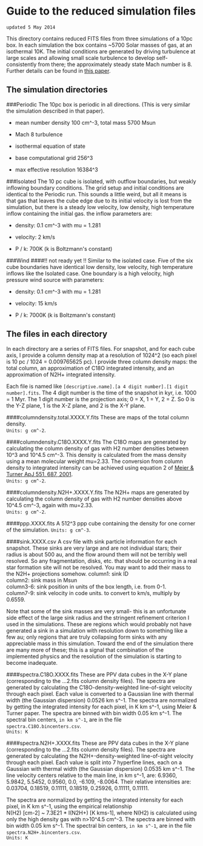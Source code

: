 
Guide to the reduced simulation files
==================================
`updated 5 May 2014`

This directory contains reduced FITS files from three simulations of a 10pc box. In each simulation the box contains ~5700 Solar masses of gas, at an isothermal 10K. The initial conditions are generated by driving turbulence at large scales and allowing small scale turbulence to develop self-consistently from there; the approximately steady state Mach number is 8. Further details can be found in [this paper](http://adsabs.harvard.edu/abs/2014arXiv1402.2614M). 

The simulation directories
--------------------------
###Periodic
The 10pc box is periodic in all directions. (This is very similar the simulation described in that paper).

* mean number density 100 cm^-3, total mass 5700 Msun  

* Mach 8 turbulence 

* isothermal equation of state 

* base computational grid 256^3 

* max effective resolution 16384^3


###Isolated
The 10 pc cube is isolated, with outflow boundaries, but weakly inflowing boundary conditions. The grid setup and initial conditions are identical to the Periodic run. This sounds a little weird, but all it means is that gas that leaves the cube edge due to its initial velocity is lost from the simulation, but there is a steady low velocity, low density, high temperature inflow containing the initial gas. the inflow parameters are:

* density: 0.1 cm^-3 with mu = 1.281 

* velocity: 2 km/s 

* P / k: 700K   (k is Boltzmann's constant) 

###Wind
####!! not ready yet !!
Similar to the isolated case. Five of the six cube boundaries have identical low density, low velocity, high temperature inflows like the Isolated case. One boundary is a high velocity, high pressure wind source with parameters:

* density: 0.1 cm^-3 with mu = 1.281 

* velocity: 15 km/s 

* P / k: 7000K   (k is Boltzmann's constant) 

The files in each directory
--------------------------
In each directory are a series of FITS files. For snapshot, and for each cube axis, I provide a column density map at a resolution of 1024^2 (so each pixel is 10 pc / 1024 = 0.009765625 pc). I provide three column density maps: the total column, an approximation of C18O integrated intensity, and an approximation of N2H+ integrated intensity.

Each file is named like ```[descriptive.name].[a 4 digit number].[1 digit number].fits```. The 4 digit number is the time of the snapshot in kyr, i.e. 1000 = 1 Myr. 
The 1 digit number is the projection axis; 0 = X, 1 = Y, 2 = Z. So 0 is the Y-Z plane, 1 is the X-Z plane, and 2 is the X-Y plane. 

####columndensity.total.XXXX.Y.fits
These are maps of the total column density.   
```Units: g cm^-2```.

####columndensity.C18O.XXXX.Y.fits
The C18O maps are generated by calculating the column density of gas with H2 number densities between 10^3 and 10^4.5 cm^-3. This density is calculated from the mass density using a mean molecular weight mu=2.33. The conversion from column density to integrated intensity can be achieved using equation 2 of [Meier & Turner ApJ 551, 687, 2001](http://adsabs.harvard.edu/abs/2001ApJ...551..687M).  
```Units: g cm^-2```.

####columndensity.N2H+.XXXX.Y.fits
The N2H+ maps are generated by calculating the column density of gas with H2 number densities above 10^4.5 cm^-3, again with mu=2.33.  
```Units: g cm^-2```.

####ppp.XXXX.fits
A 512^3 ppp cube containing the density for one corner of the simulation. 
```Units: g cm^-3```.

####sink.XXXX.csv
A csv file with sink particle information for each snapshot. These sinks are very large and are not individual stars; their radius is about 500 au, and the flow around them will not be terribly well resolved. So any fragmentation, disks, etc. that should be occurring in a real star formation site will not be resolved. You may want to add their mass to the N2H+ projections somehow.
column1: sink ID  
column2: sink mass in Msun  
column3-6: sink position in units of the box length, i.e. from 0-1.  
column7-9: sink velocity in code units. to convert to km/s, multiply by 0.6559.  

Note that some of the sink masses are very small- this is an unfortunate side effect of the large sink radius and the stringent refinement criterion I used in the simulations. These are regions which would probably not have generated a sink in a simulation with resolution down to something like a few au; only regions that are truly collapsing form sinks with any appreciable mass in this simulation. Toward the end of the simulation there are many more of these; this is a signal that combination of the implemented physics and the resolution of the simulation is starting to become inadequate.

####spectra.C18O.XXXX.fits
These are PPV data cubes in the X-Y plane (corresponding to the ...2.fits column density files). The spectra are generated by calculating the C18O-density-weighted line-of-sight velocity through each pixel. Each value is converted to a Gaussian line with thermal width (the Gaussian dispersion) 0.0526 km s^-1. The spectra are normalized by getting the integrated intensity for each pixel, in K km s^-1, using Meier & Turner paper. The spectra are binned with bin width 0.05 km s^-1. The spectral bin centers, ```in km s^-1```, are in the file ```spectra.C18O.bincenters.csv```.  
```Units: K```

####spectra.N2H+.XXXX.fits
These are PPV data cubes in the X-Y plane (corresponding to the ...2.fits column density files). The spectra are generated by calculating the N2H+-density-weighted line-of-sight velocity through each pixel. Each value is split into 7 hyperfine lines, each on a Gaussian with thermal width (the Gaussian dispersion) 0.0535 km s^-1. The line velocity centers relative to the main line, in km s^-1, are: 6.9360, 5.9842, 5.5452, 0.9560, 0.0, -6.109, -8.0064. Their relative intensities are: 0.03704, 0.18519, 0.11111, 0.18519, 0.25926, 0.11111, 0.11111.

The spectra are normalized by getting the integrated intensity for each pixel, in K km s^-1, using the empirical relationship  
N(H2) [cm-2] ~ 7.3E21 * I(N2H+) [K kms-1],
where N(H2) is calculated using only the high density gas with n>10^4.5 cm^-3.
The spectra are binned with bin width 0.05 km s^-1. The spectral bin centers, ```in km s^-1```, are in the file ```spectra.N2H+.bincenters.csv```.  
```Units: K```

